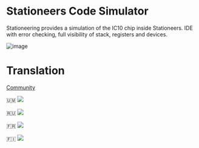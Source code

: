 # Stationeers Code Simulator

Stationeering provides a simulation of the IC10 chip inside Stationeers. IDE with error checking, full visibility of stack, registers and devices.

![image](https://github.com/Stationeers-ic/stationeers-code-simulator/assets/41589091/5a9a9306-3347-4349-9037-ab47d05f0979)

# Translation

[Community](https://translate.traineratwot.site/projects/ic10/locales/)

🇺🇲 ![](https://translate.traineratwot.site/widget/ic10/locales/en/svg-badge.svg?native=1)

🇷🇺 ![](https://translate.traineratwot.site/widget/ic10/locales/ru/svg-badge.svg?native=1)

🇫🇷 ![](https://translate.traineratwot.site/widget/ic10/locales/fr/svg-badge.svg?native=1)

🇫🇮 ![](https://translate.traineratwot.site/widget/ic10/locales/fi/svg-badge.svg?native=1)
